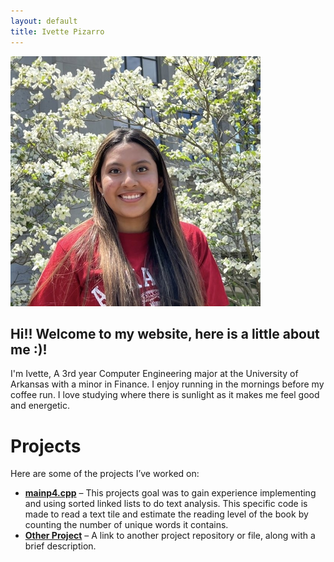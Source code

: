 ```yaml
---
layout: default
title: Ivette Pizarro
---
```

<img src="https://github.com/Ivette174/Ivette174.github.io/blob/main/IMG_6767.JPG?raw=true" alt="My Photo" width="400px" />


## Hi!! Welcome to my website, here is a little about me :)!
I'm Ivette, A 3rd year Computer Engineering major at the University of Arkansas with a minor in Finance. I enjoy running in the mornings before my coffee run. I love studying where there is sunlight as it makes me feel good and energetic. 

# Projects

Here are some of the projects I’ve worked on:

- **[mainp4.cpp](https://github.com/Ivette174/Ivette174.github.io/blob/main/mainp4.cpp)** – This projects goal was to gain experience implementing and using sorted linked lists to do text analysis. This specific code is made to read a text tile and estimate the reading level of the book by counting the number of unique words it contains.
- **[Other Project](https://github.com/Ivette174/YourOtherProject)** – A link to another project repository or file, along with a brief description.
